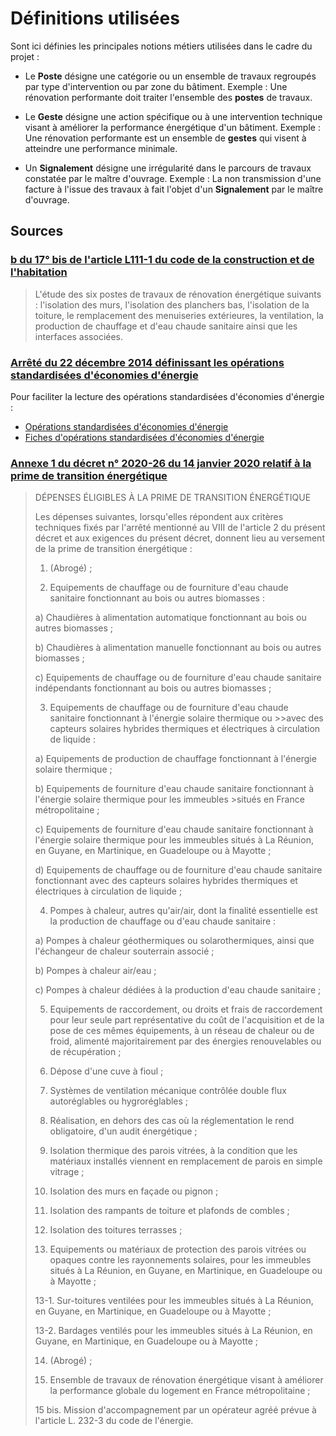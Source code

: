 # Définitions utilisées

Sont ici définies les principales notions métiers utilisées dans le cadre du projet :

- Le **Poste** désigne une catégorie ou un ensemble de travaux regroupés par type d'intervention ou par zone du bâtiment. Exemple : Une rénovation performante doit traiter l'ensemble des **postes** de travaux.

- Le **Geste** désigne une action spécifique ou à une intervention technique visant à améliorer la performance énergétique d'un bâtiment. Exemple : Une rénovation performante est un ensemble de **gestes** qui visent à atteindre une performance minimale.

- Un **Signalement** désigne une irrégularité dans le parcours de travaux constatée par le maître d'ouvrage. Exemple : La non transmission d'une facture à l'issue des travaux à fait l'objet d'un **Signalement** par le maître d'ouvrage.

## Sources

### [b du 17° bis de l'article L111-1 du code de la construction et de l'habitation](https://www.legifrance.gouv.fr/codes/article_lc/LEGIARTI000043976954)

> L'étude des six postes de travaux de rénovation énergétique suivants : l'isolation des murs, l'isolation des planchers bas, l'isolation de la toiture, le remplacement des menuiseries extérieures, la ventilation, la production de chauffage et d'eau chaude sanitaire ainsi que les interfaces associées.

### [Arrêté du 22 décembre 2014 définissant les opérations standardisées d'économies d'énergie](https://www.legifrance.gouv.fr/loda/id/JORFTEXT000029953752/)

Pour faciliter la lecture des opérations standardisées d'économies d'énergie :

- [Opérations standardisées d'économies d'énergie](https://www.ecologie.gouv.fr/politiques-publiques/operations-standardisees-deconomies-denergie#catalogue-des-fiches-doperations-standardisees-cee-2)
- [Fiches d'opérations standardisées d'économies d'énergie](https://github.com/action-21/fiches-operations-standardisees)

### [Annexe 1 du décret n° 2020-26 du 14 janvier 2020 relatif à la prime de transition énergétique](https://www.legifrance.gouv.fr/loda/article_lc/LEGIARTI000048860044)

> DÉPENSES ÉLIGIBLES À LA PRIME DE TRANSITION ÉNERGÉTIQUE
>
> Les dépenses suivantes, lorsqu'elles répondent aux critères techniques fixés par l'arrêté mentionné au VIII de l'article 2 du présent décret et aux exigences du présent décret, donnent lieu au versement de la prime de transition énergétique :
>
> 1.  (Abrogé) ;
>
> 2.  Equipements de chauffage ou de fourniture d'eau chaude sanitaire fonctionnant au bois ou autres biomasses :
>
> a) Chaudières à alimentation automatique fonctionnant au bois ou autres biomasses ;
>
> b) Chaudières à alimentation manuelle fonctionnant au bois ou autres biomasses ;
>
> c) Equipements de chauffage ou de fourniture d'eau chaude sanitaire indépendants fonctionnant au bois ou autres biomasses ;
>
> 3.  Equipements de chauffage ou de fourniture d'eau chaude sanitaire fonctionnant à l'énergie solaire thermique ou >>avec des capteurs solaires hybrides thermiques et électriques à circulation de liquide :
>
> a) Equipements de production de chauffage fonctionnant à l'énergie solaire thermique ;
>
> b) Equipements de fourniture d'eau chaude sanitaire fonctionnant à l'énergie solaire thermique pour les immeubles >situés en France métropolitaine ;
>
> c) Equipements de fourniture d'eau chaude sanitaire fonctionnant à l'énergie solaire thermique pour les immeubles situés à La Réunion, en Guyane, en Martinique, en Guadeloupe ou à Mayotte ;
>
> d) Equipements de chauffage ou de fourniture d'eau chaude sanitaire fonctionnant avec des capteurs solaires hybrides thermiques et électriques à circulation de liquide ;
>
> 4.  Pompes à chaleur, autres qu'air/air, dont la finalité essentielle est la production de chauffage ou d'eau chaude sanitaire :
>
> a) Pompes à chaleur géothermiques ou solarothermiques, ainsi que l'échangeur de chaleur souterrain associé ;
>
> b) Pompes à chaleur air/eau ;
>
> c) Pompes à chaleur dédiées à la production d'eau chaude sanitaire ;
>
> 5.  Equipements de raccordement, ou droits et frais de raccordement pour leur seule part représentative du coût de l'acquisition et de la pose de ces mêmes équipements, à un réseau de chaleur ou de froid, alimenté majoritairement par des énergies renouvelables ou de récupération ;
>
> 6.  Dépose d'une cuve à fioul ;
>
> 7.  Systèmes de ventilation mécanique contrôlée double flux autoréglables ou hygroréglables ;
>
> 8.  Réalisation, en dehors des cas où la réglementation le rend obligatoire, d'un audit énergétique ;
>
> 9.  Isolation thermique des parois vitrées, à la condition que les matériaux installés viennent en remplacement de parois en simple vitrage ;
>
> 10. Isolation des murs en façade ou pignon ;
>
> 11. Isolation des rampants de toiture et plafonds de combles ;
>
> 12. Isolation des toitures terrasses ;
>
> 13. Equipements ou matériaux de protection des parois vitrées ou opaques contre les rayonnements solaires, pour les immeubles situés à La Réunion, en Guyane, en Martinique, en Guadeloupe ou à Mayotte ;
>
> 13-1. Sur-toitures ventilées pour les immeubles situés à La Réunion, en Guyane, en Martinique, en Guadeloupe ou à Mayotte ;
>
> 13-2. Bardages ventilés pour les immeubles situés à La Réunion, en Guyane, en Martinique, en Guadeloupe ou à Mayotte ;
>
> 14. (Abrogé) ;
>
> 15. Ensemble de travaux de rénovation énergétique visant à améliorer la performance globale du logement en France métropolitaine ;
>
> 15 bis. Mission d'accompagnement par un opérateur agréé prévue à l'article L. 232-3 du code de l'énergie.
